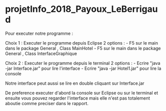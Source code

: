 # projetInfo_2018_Payoux_LeBerrigaud
Pour executer notre programme :

Choix 1 : Executer le programme depuis Eclipse 
	2 options : 
		- F5 sur le main dans le package General , Class MainHotel
		- F5 sur le main dans le package General , Class InterfaceGraphique 

Choix 2 : Executer le programme depuis le terminal
	2 options :
		- Ecrire "java -jar Interface.jar" pour lire l'interface
		- Ecrire "java -jar Hotel1.jar" pour lire la console 

Notre interface peut aussi se lire en double cliquant sur Interface.jar

De preference executer d'abord la console sur Eclipse ou sur le terminal et ensuite vous pouvez regarder
l'interface mais elle n'est pas totalement aboutie comme preciser dans le rapport.
